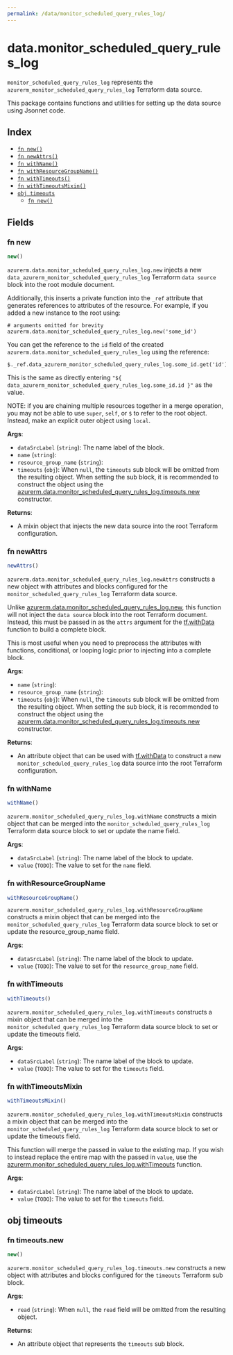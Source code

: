 ```yaml
---
permalink: /data/monitor_scheduled_query_rules_log/
---
```


# data.monitor_scheduled_query_rules_log

`monitor_scheduled_query_rules_log` represents the `azurerm_monitor_scheduled_query_rules_log` Terraform data source.



This package contains functions and utilities for setting up the data source using Jsonnet code.


## Index

* [`fn new()`](#fn-new)
* [`fn newAttrs()`](#fn-newattrs)
* [`fn withName()`](#fn-withname)
* [`fn withResourceGroupName()`](#fn-withresourcegroupname)
* [`fn withTimeouts()`](#fn-withtimeouts)
* [`fn withTimeoutsMixin()`](#fn-withtimeoutsmixin)
* [`obj timeouts`](#obj-timeouts)
  * [`fn new()`](#fn-timeoutsnew)

## Fields

### fn new

```ts
new()
```


`azurerm.data.monitor_scheduled_query_rules_log.new` injects a new `data_azurerm_monitor_scheduled_query_rules_log` Terraform `data source`
block into the root module document.

Additionally, this inserts a private function into the `_ref` attribute that generates references to attributes of the
resource. For example, if you added a new instance to the root using:

    # arguments omitted for brevity
    azurerm.data.monitor_scheduled_query_rules_log.new('some_id')

You can get the reference to the `id` field of the created `azurerm.data.monitor_scheduled_query_rules_log` using the reference:

    $._ref.data_azurerm_monitor_scheduled_query_rules_log.some_id.get('id')

This is the same as directly entering `"${ data_azurerm_monitor_scheduled_query_rules_log.some_id.id }"` as the value.

NOTE: if you are chaining multiple resources together in a merge operation, you may not be able to use `super`, `self`,
or `$` to refer to the root object. Instead, make an explicit outer object using `local`.

**Args**:
  - `dataSrcLabel` (`string`): The name label of the block.
  - `name` (`string`): 
  - `resource_group_name` (`string`): 
  - `timeouts` (`obj`):  When `null`, the `timeouts` sub block will be omitted from the resulting object. When setting the sub block, it is recommended to construct the object using the [azurerm.data.monitor_scheduled_query_rules_log.timeouts.new](#fn-monitorscheduledqueryruleslogtimeoutsnew) constructor.

**Returns**:
- A mixin object that injects the new data source into the root Terraform configuration.


### fn newAttrs

```ts
newAttrs()
```


`azurerm.data.monitor_scheduled_query_rules_log.newAttrs` constructs a new object with attributes and blocks configured for the `monitor_scheduled_query_rules_log`
Terraform data source.

Unlike [azurerm.data.monitor_scheduled_query_rules_log.new](#fn-monitorscheduledqueryruleslognew), this function will not inject the `data source`
block into the root Terraform document. Instead, this must be passed in as the `attrs` argument for the
[tf.withData](https://github.com/tf-libsonnet/core/tree/main/docs#fn-withdata) function to build a complete block.

This is most useful when you need to preprocess the attributes with functions, conditional, or looping logic prior to
injecting into a complete block.

**Args**:
  - `name` (`string`): 
  - `resource_group_name` (`string`): 
  - `timeouts` (`obj`):  When `null`, the `timeouts` sub block will be omitted from the resulting object. When setting the sub block, it is recommended to construct the object using the [azurerm.data.monitor_scheduled_query_rules_log.timeouts.new](#fn-monitorscheduledqueryruleslogtimeoutsnew) constructor.

**Returns**:
  - An attribute object that can be used with [tf.withData](https://github.com/tf-libsonnet/core/tree/main/docs#fn-withdata) to construct a new `monitor_scheduled_query_rules_log` data source into the root Terraform configuration.


### fn withName

```ts
withName()
```

`azurerm.monitor_scheduled_query_rules_log.withName` constructs a mixin object that can be merged into the `monitor_scheduled_query_rules_log`
Terraform data source block to set or update the name field.



**Args**:
  - `dataSrcLabel` (`string`): The name label of the block to update.
  - `value` (`TODO`): The value to set for the `name` field.


### fn withResourceGroupName

```ts
withResourceGroupName()
```

`azurerm.monitor_scheduled_query_rules_log.withResourceGroupName` constructs a mixin object that can be merged into the `monitor_scheduled_query_rules_log`
Terraform data source block to set or update the resource_group_name field.



**Args**:
  - `dataSrcLabel` (`string`): The name label of the block to update.
  - `value` (`TODO`): The value to set for the `resource_group_name` field.


### fn withTimeouts

```ts
withTimeouts()
```

`azurerm.monitor_scheduled_query_rules_log.withTimeouts` constructs a mixin object that can be merged into the `monitor_scheduled_query_rules_log`
Terraform data source block to set or update the timeouts field.



**Args**:
  - `dataSrcLabel` (`string`): The name label of the block to update.
  - `value` (`TODO`): The value to set for the `timeouts` field.


### fn withTimeoutsMixin

```ts
withTimeoutsMixin()
```

`azurerm.monitor_scheduled_query_rules_log.withTimeoutsMixin` constructs a mixin object that can be merged into the `monitor_scheduled_query_rules_log`
Terraform data source block to set or update the timeouts field.

This function will merge the passed in value to the existing map. If you wish
to instead replace the entire map with the passed in `value`, use the [azurerm.monitor_scheduled_query_rules_log.withTimeouts](TODO)
function.


**Args**:
  - `dataSrcLabel` (`string`): The name label of the block to update.
  - `value` (`TODO`): The value to set for the `timeouts` field.


## obj timeouts



### fn timeouts.new

```ts
new()
```


`azurerm.monitor_scheduled_query_rules_log.timeouts.new` constructs a new object with attributes and blocks configured for the `timeouts`
Terraform sub block.



**Args**:
  - `read` (`string`):  When `null`, the `read` field will be omitted from the resulting object.

**Returns**:
  - An attribute object that represents the `timeouts` sub block.
